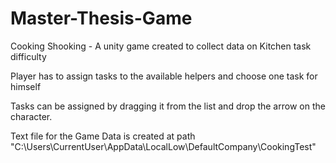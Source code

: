 # Master-Thesis-Game
Cooking Shooking - A unity game created to collect data on Kitchen task difficulty

Player has to assign tasks to the available helpers and choose one task for himself

Tasks can be assigned by dragging it from the list and drop the arrow on the character.

Text file for the Game Data is created at path "C:\Users\CurrentUser\AppData\LocalLow\DefaultCompany\CookingTest"
